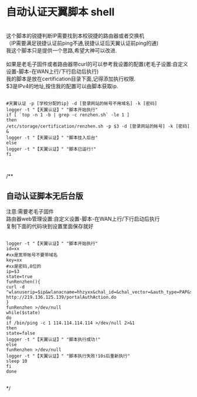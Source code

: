 <h1>自动认证天翼脚本 shell</h1><br>
这个脚本的锐捷判断IP需要找到本校锐捷的路由器或者交换机<br>
（IP需要满足锐捷认证前ping不通,锐捷认证后天翼认证前ping的通)<br>
我这个脚本只是提供一个思路,希望大神可以改进.<br>
<br>
如果是老毛子固件或者路由器带curl的可以参考我设置的配置(老毛子设置:自定义设置-脚本-在WAN上行/下行启动后执行)<br>
我的脚本是放在certification目录下面,记得添加执行权限.<br>
$3是IPv4的地址,按住我的配置可以由脚本获取ip.<br>
 
<pre>
<code>
#天翼认证 -p [学校分配的ip} -d [登录网站的帐号不用域名] -k [密码] 
logger -t "【天翼认证】" "脚本开始执行" 
if [ `top -n 1 -b | grep -c renzhen.sh` -le 1 ] 
then 
/etc/storage/certification/renzhen.sh -p $3 -d [登录网站的帐号] -k [密码] & 
logger -t "【天翼认证】" "脚本挂入后台" 
else
logger -t "【天翼认证】" "脚本已运行!" 
fi <br>
</code>
</pre>
/**
<h2>自动认证脚本无后台版</h2>
注意:需要老毛子固件<br>
路由器web管理设置:自定义设置-脚本-在WAN上行/下行启动后执行<br>
复制下面的代码块到设置里面保存就好<br>
<pre>
<code>
logger -t "【天翼认证】" "脚本开始执行" 
id=xx
#xx是宽带帐号不要带域名
key=xx
#xx是密码,8位的
ip=$3
state=true
funRenzhen(){
curl -d "wlanuserip=$ip&wlanacname=hhzyxx&chal_id=&chal_vector=&auth_type=PAP&seq_id=&req_id=&wlanacIp=183.56.21.173&ssid=&vlan=&mac=&message=&bank_acct=&isCookies=&version=0&authkey=hhzyxx&url=&usertime=0&listpasscode=0&listgetpass=0&getpasstype=0&randstr=&domain=HHZYXX&isRadiusProxy=false&usertype=0&isHaveNotice=0×=12&weizhi=0&smsid=0&freeuser=&freepasswd=&listwxauth=0&templatetype=1&tname=5&logintype=0&act=&is189=true&terminalType=&useridtemp=$id&userid=$id&passwd=$key" http://219.136.125.139/portalAuthAction.do
}
funRenzhen >/dev/null
while($state)
do
if /bin/ping -c 1 114.114.114.114 >/dev/null 2>&1
then
state=false
logger -t "【天翼认证】" "脚本执行成功!"
else
funRenzhen >/dev/null
logger -t "【天翼认证】" "脚本执行失败!10s后重新执行"
sleep 10
fi
done
</code>
</pre>
*/
